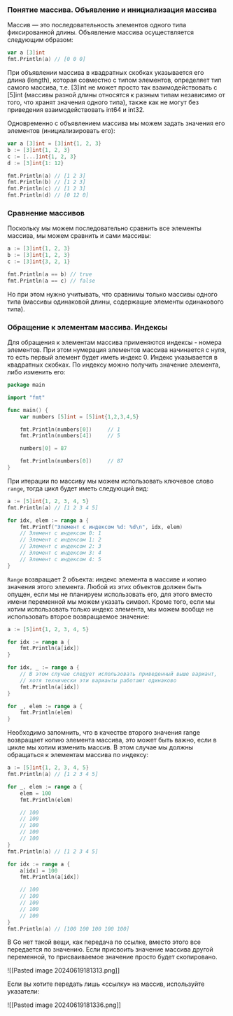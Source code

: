 ### Понятие массива. Объявление и инициализация массива

Массив — это последовательность элементов одного типа фиксированной длины. Объявление массива осуществляется следующим образом:

```go
var a [3]int
fmt.Println(a) // [0 0 0]
```

При объявлении массива в квадратных скобках указывается его длина (length), которая совместно с типом элементов, определяет тип самого массива, т.е. [3]int не может просто так взаимодействовать с [5]int (массивы разной длины относятся к разным типам независимо от того, что хранят значения одного типа), также как не могут без приведения взаимодействовать int64 и int32.

Одновременно с объявлением массива мы можем задать значения его элементов (инициализировать его):

```go
var a [3]int = [3]int{1, 2, 3}
b := [3]int{1, 2, 3}
c := [...]int{1, 2, 3}
d := [3]int{1: 12}

fmt.Println(a) // [1 2 3]
fmt.Println(b) // [1 2 3]
fmt.Println(c) // [1 2 3]
fmt.Println(d) // [0 12 0]
```

### Сравнение массивов

Поскольку мы можем последовательно сравнить все элементы массива, мы можем сравнить и сами массивы:

```go
a := [3]int{1, 2, 3}
b := [3]int{1, 2, 3}
c := [3]int{3, 2, 1}

fmt.Println(a == b) // true
fmt.Println(a == c) // false
```

Но при этом нужно учитывать, что сравнимы только массивы одного типа (массивы одинаковой длины, содержащие элементы одинакового типа).

### Обращение к элементам массива. Индексы

Для обращения к элементам массива применяются индексы - номера элементов. При этом нумерация элементов массива начинается с нуля, то есть первый элемент будет иметь индекс 0. Индекс указывается в квадратных скобках. По индексу можно получить значение элемента, либо изменить его:

```go
package main

import "fmt"

func main() {   
    var numbers [5]int = [5]int{1,2,3,4,5}    

    fmt.Println(numbers[0])     // 1  
    fmt.Println(numbers[4])     // 5   

    numbers[0] = 87   

    fmt.Println(numbers[0])     // 87
}
```

При итерации по массиву мы можем использовать ключевое слово `range`, тогда цикл будет иметь следующий вид:

```go
a := [5]int{1, 2, 3, 4, 5}
fmt.Println(a) // [1 2 3 4 5]

for idx, elem := range a {
    fmt.Printf("Элемент с индексом %d: %d\n", idx, elem)
    // Элемент с индексом 0: 1
    // Элемент с индексом 1: 2
    // Элемент с индексом 2: 3
    // Элемент с индексом 3: 4
    // Элемент с индексом 4: 5
}
```

`Range` возвращает 2 объекта: индекс элемента в массиве и копию значения этого элемента. Любой из этих объектов должен быть опущен, если мы не планируем использовать его, для этого вместо имени переменной мы можем указать символ. Кроме того, если мы хотим использовать только индекс элемента, мы можем вообще не использовать второе возвращаемое значение:

```go
a := [5]int{1, 2, 3, 4, 5}

for idx := range a {
    fmt.Println(a[idx])
}

for idx, _ := range a {
    // В этом случае следует использовать приведенный выше вариант,
    // хотя технически эти варианты работают одинаково
    fmt.Println(a[idx])
}

for _, elem := range a {
    fmt.Println(elem)
}
```

Необходимо запомнить, что в качестве второго значения range возвращает копию элемента массива, это может быть важно, если в цикле мы хотим изменить массив. В этом случае мы должны обращаться к элементам массива по индексу:

```go
a := [5]int{1, 2, 3, 4, 5}
fmt.Println(a) // [1 2 3 4 5]

for _, elem := range a {
    elem = 100
    fmt.Println(elem)

    // 100
    // 100
    // 100
    // 100
    // 100
}
fmt.Println(a) // [1 2 3 4 5]

for idx := range a {
    a[idx] = 100
    fmt.Println(a[idx])

    // 100
    // 100
    // 100
    // 100
    // 100
}
fmt.Println(a) // [100 100 100 100 100]
```

В Go нет такой вещи, как передача по ссылке, вместо этого все передается по значению. Если присвоить значение массива другой переменной, то присваиваемое значение просто будет скопировано.

![[Pasted image 20240619181313.png]]

Если вы хотите передать лишь «ссылку» на массив, используйте указатели:

![[Pasted image 20240619181336.png]]



